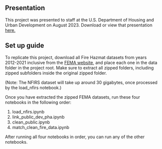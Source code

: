 ## Presentation

This project was presented to staff at the U.S. Department of Housing and Urban Development on August 2023. Download or view that presentation [here.](https://github.com/jackvandeleuv/fire_risk_index/blob/main/8-16-23%20Presentation%20(v1.0).pdf)

## Set up guide

To replicate this project, download all Fire Hazmat datasets from years 2012-2021 inclusive from the [FEMA website](https://www.fema.gov/about/openfema/data-sets/fema-usfa-nfirs-annual-data), and place each one in the data folder in the project root. Make sure to extract all zipped folders, including zipped subfolders inside the original zipped folder. 

(Note: The NFIRS dataset will take up around 30 gigabytes, once processed by the load_nfirs notebook.)

Once you have extracted the zipped FEMA datasets, run these four notebooks in the following order:

1) load_nfirs.ipynb
2) link_public_dev_pha.ipynb
3) clean_public.ipynb
4) match_clean_fire_data.ipynb

After running all four notebooks in order, you can run any of the other notebooks.
